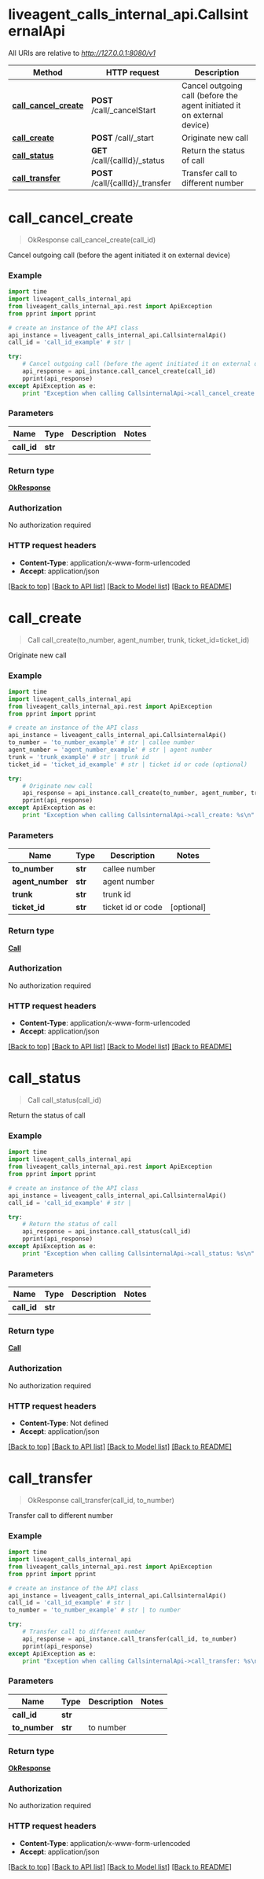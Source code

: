 # liveagent_calls_internal_api.CallsinternalApi

All URIs are relative to *http://127.0.0.1:8080/v1*

Method | HTTP request | Description
------------- | ------------- | -------------
[**call_cancel_create**](CallsinternalApi.md#call_cancel_create) | **POST** /call/_cancelStart | Cancel outgoing call (before the agent initiated it on external device)
[**call_create**](CallsinternalApi.md#call_create) | **POST** /call/_start | Originate new call
[**call_status**](CallsinternalApi.md#call_status) | **GET** /call/{callId}/_status | Return the status of call
[**call_transfer**](CallsinternalApi.md#call_transfer) | **POST** /call/{callId}/_transfer | Transfer call to different number


# **call_cancel_create**
> OkResponse call_cancel_create(call_id)

Cancel outgoing call (before the agent initiated it on external device)

### Example 
```python
import time
import liveagent_calls_internal_api
from liveagent_calls_internal_api.rest import ApiException
from pprint import pprint

# create an instance of the API class
api_instance = liveagent_calls_internal_api.CallsinternalApi()
call_id = 'call_id_example' # str | 

try: 
    # Cancel outgoing call (before the agent initiated it on external device)
    api_response = api_instance.call_cancel_create(call_id)
    pprint(api_response)
except ApiException as e:
    print "Exception when calling CallsinternalApi->call_cancel_create: %s\n" % e
```

### Parameters

Name | Type | Description  | Notes
------------- | ------------- | ------------- | -------------
 **call_id** | **str**|  | 

### Return type

[**OkResponse**](OkResponse.md)

### Authorization

No authorization required

### HTTP request headers

 - **Content-Type**: application/x-www-form-urlencoded
 - **Accept**: application/json

[[Back to top]](#) [[Back to API list]](../README.md#documentation-for-api-endpoints) [[Back to Model list]](../README.md#documentation-for-models) [[Back to README]](../README.md)

# **call_create**
> Call call_create(to_number, agent_number, trunk, ticket_id=ticket_id)

Originate new call

### Example 
```python
import time
import liveagent_calls_internal_api
from liveagent_calls_internal_api.rest import ApiException
from pprint import pprint

# create an instance of the API class
api_instance = liveagent_calls_internal_api.CallsinternalApi()
to_number = 'to_number_example' # str | callee number
agent_number = 'agent_number_example' # str | agent number
trunk = 'trunk_example' # str | trunk id
ticket_id = 'ticket_id_example' # str | ticket id or code (optional)

try: 
    # Originate new call
    api_response = api_instance.call_create(to_number, agent_number, trunk, ticket_id=ticket_id)
    pprint(api_response)
except ApiException as e:
    print "Exception when calling CallsinternalApi->call_create: %s\n" % e
```

### Parameters

Name | Type | Description  | Notes
------------- | ------------- | ------------- | -------------
 **to_number** | **str**| callee number | 
 **agent_number** | **str**| agent number | 
 **trunk** | **str**| trunk id | 
 **ticket_id** | **str**| ticket id or code | [optional] 

### Return type

[**Call**](Call.md)

### Authorization

No authorization required

### HTTP request headers

 - **Content-Type**: application/x-www-form-urlencoded
 - **Accept**: application/json

[[Back to top]](#) [[Back to API list]](../README.md#documentation-for-api-endpoints) [[Back to Model list]](../README.md#documentation-for-models) [[Back to README]](../README.md)

# **call_status**
> Call call_status(call_id)

Return the status of call

### Example 
```python
import time
import liveagent_calls_internal_api
from liveagent_calls_internal_api.rest import ApiException
from pprint import pprint

# create an instance of the API class
api_instance = liveagent_calls_internal_api.CallsinternalApi()
call_id = 'call_id_example' # str | 

try: 
    # Return the status of call
    api_response = api_instance.call_status(call_id)
    pprint(api_response)
except ApiException as e:
    print "Exception when calling CallsinternalApi->call_status: %s\n" % e
```

### Parameters

Name | Type | Description  | Notes
------------- | ------------- | ------------- | -------------
 **call_id** | **str**|  | 

### Return type

[**Call**](Call.md)

### Authorization

No authorization required

### HTTP request headers

 - **Content-Type**: Not defined
 - **Accept**: application/json

[[Back to top]](#) [[Back to API list]](../README.md#documentation-for-api-endpoints) [[Back to Model list]](../README.md#documentation-for-models) [[Back to README]](../README.md)

# **call_transfer**
> OkResponse call_transfer(call_id, to_number)

Transfer call to different number

### Example 
```python
import time
import liveagent_calls_internal_api
from liveagent_calls_internal_api.rest import ApiException
from pprint import pprint

# create an instance of the API class
api_instance = liveagent_calls_internal_api.CallsinternalApi()
call_id = 'call_id_example' # str | 
to_number = 'to_number_example' # str | to number

try: 
    # Transfer call to different number
    api_response = api_instance.call_transfer(call_id, to_number)
    pprint(api_response)
except ApiException as e:
    print "Exception when calling CallsinternalApi->call_transfer: %s\n" % e
```

### Parameters

Name | Type | Description  | Notes
------------- | ------------- | ------------- | -------------
 **call_id** | **str**|  | 
 **to_number** | **str**| to number | 

### Return type

[**OkResponse**](OkResponse.md)

### Authorization

No authorization required

### HTTP request headers

 - **Content-Type**: application/x-www-form-urlencoded
 - **Accept**: application/json

[[Back to top]](#) [[Back to API list]](../README.md#documentation-for-api-endpoints) [[Back to Model list]](../README.md#documentation-for-models) [[Back to README]](../README.md)

